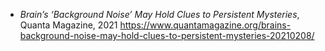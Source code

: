 - *Brain’s ‘Background Noise’ May Hold Clues to Persistent Mysteries*, Quanta Magazine, 2021 https://www.quantamagazine.org/brains-background-noise-may-hold-clues-to-persistent-mysteries-20210208/
